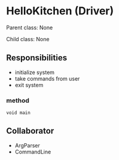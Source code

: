 # HelloKitchen (Driver)

Parent class: None

Child class: None

## Responsibilities

- initialize system
- take commands from user
- exit system

### method

`void main`

## Collaborator

- ArgParser
- CommandLine